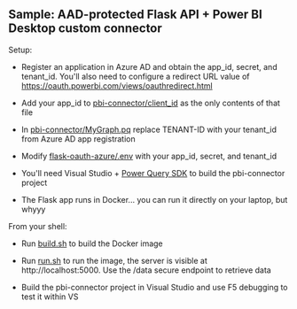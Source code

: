 ## Sample: AAD-protected Flask API + Power BI Desktop custom connector

Setup:

* Register an application in Azure AD and obtain the app_id, secret, and tenant_id. You'll also need to configure a redirect URL value of https://oauth.powerbi.com/views/oauthredirect.html

* Add your app_id to [pbi-connector/client_id](pbi-connector/client_id) as the only contents of that file

* In [pbi-connector/MyGraph.pq](pbi-connector/MyGraph.pq) replace TENANT-ID with your tenant_id from Azure AD app registration

* Modify [flask-oauth-azure/.env](flask-oauth-azure/.env) with your app_id, secret, and tenant_id

* You'll need Visual Studio + [Power Query SDK](https://marketplace.visualstudio.com/items?itemName=Dakahn.PowerQuerySDK) to build the pbi-connector project

* The Flask app runs in Docker... you can run it directly on your laptop, but whyyy

From your shell:

* Run [build.sh](build.sh) to build the Docker image

* Run [run.sh](run.sh) to run the image, the server is visible at http://localhost:5000. Use the /data secure endpoint to retrieve data

* Build the pbi-connector project in Visual Studio and use F5 debugging to test it within VS